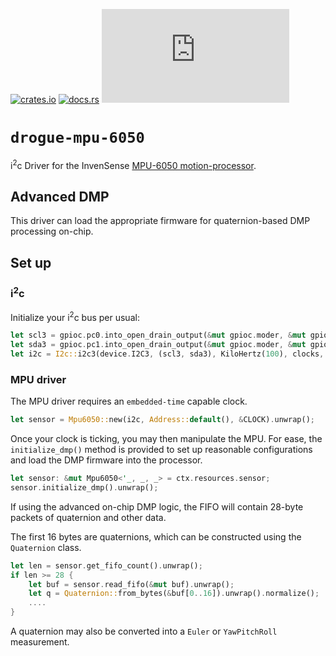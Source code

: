 [![crates.io](https://img.shields.io/crates/v/drogue-mpu-6050.svg)](https://crates.io/crates/drogue-mpu-6050)
[![docs.rs](https://docs.rs/drogue-mpu-6050/badge.svg)](https://docs.rs/drogue-mpu-6050)
[![Matrix](https://img.shields.io/matrix/drogue-iot:matrix.org)](https://matrix.to/#/#drogue-iot:matrix.org)

# `drogue-mpu-6050`

i<sup>2</sup>c Driver for the InvenSense [MPU-6050 motion-processor](https://invensense.tdk.com/products/motion-tracking/6-axis/mpu-6050/).

## Advanced DMP

This driver can load the appropriate firmware for quaternion-based DMP processing on-chip.

## Set up

### i<sup>2</sup>c

Initialize your i<sup>2</sup>c bus per usual:

```rust
let scl3 = gpioc.pc0.into_open_drain_output(&mut gpioc.moder, &mut gpioc.otyper).into_af4(&mut gpioc.moder, &mut gpioc.afrl);
let sda3 = gpioc.pc1.into_open_drain_output(&mut gpioc.moder, &mut gpioc.otyper).into_af4(&mut gpioc.moder, &mut gpioc.afrl);
let i2c = I2c::i2c3(device.I2C3, (scl3, sda3), KiloHertz(100), clocks, &mut rcc.apb1r1);
```

### MPU driver

The MPU driver requires an `embedded-time` capable clock.

```rust
let sensor = Mpu6050::new(i2c, Address::default(), &CLOCK).unwrap();
```

Once your clock is ticking, you may then manipulate the MPU.
For ease, the `initialize_dmp()` method is provided to set up reasonable configurations and load the DMP firmware into the processor.

```rust
let sensor: &mut Mpu6050<'_, _, _> = ctx.resources.sensor;
sensor.initialize_dmp().unwrap();
```

If using the advanced on-chip DMP logic, the FIFO will contain 28-byte packets of quaternion and other data.

The first 16 bytes are quaternions, which can be constructed using the `Quaternion` class.

```rust
let len = sensor.get_fifo_count().unwrap();
if len >= 28 {
    let buf = sensor.read_fifo(&mut buf).unwrap();
    let q = Quaternion::from_bytes(&buf[0..16]).unwrap().normalize();
    ....
}
```

A quaternion may also be converted into a `Euler` or `YawPitchRoll` measurement.
